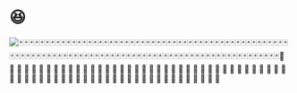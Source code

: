 # 😆

<div width="100%" alight="center">

![🃏🃏🃏🃏🃏🃏🃏🃏🃏🃏🃏🃏🃏🃏🃏🃏🃏🃏🃏🃏🃏🃏🃏🃏🃏🃏🃏🃏🃏🃏🃏🃏🃏🃏🃏🃏🃏🃏🃏🃏🃏🃏🃏🃏🃏🃏🃏🃏🃏🃏🃏🃏🃏🃏🃏🃏🃏🃏🃏🃏🃏🃏🃏🃏🃏🃏🃏🃏🃏🃏🃏🃏🃏🃏🃏🃏🃏🃏🃏🃏🃏🃏🃏🃏🃏🃏🃏🃏🃏🃏🃏🃏🃏🃏🃏🃏🃏🃏🃏🃏🃏🃏🤡 🤡 🤡 🤡 🤡 🤡 🤡 🤡 🤡 🤡 🤡 🤡 🤡 🤡 🤡 🤡 🤡 🤡 🤡 🤡 🤡 🤡 🤡 🤡 🤡 🤡 🤡 🤡 🤡 🤡 🤡 🤡 🤡 🤡 🤡 🤡 🤡 🤡 🤡 🤡 🤡 🤡 🤡 🤡 🤡 🤡 🤡 🤡 🤡 🤡 🤡 🤡 🤡 🤡 🤡 🤡 🤡 🤡 🤡 🤡 🤡 🤡 🤡 🤡 🤡 🤡 🤡 🤡](https://user-images.githubusercontent.com/61548568/171106812-412c346a-1626-47f2-8767-b31635734704.png)
  
</div>
